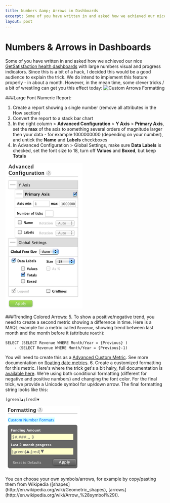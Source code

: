 ```yaml
---
title: Numbers &amp; Arrows in Dashboards
excerpt: Some of you have written in and asked how we achieved our nice <a href="http://www.gooddata.com/blog/get-satisfaction-and-gooddata-team-up-to-transform-social-engagement-metrics/">GetSatisfaction health dashboards</a> with large numbers visual and progress indicators. Since this is a bit of a hack, I decided this would be a good audience to explain the trick. We do intend to implement this feature properly - in about a month. However, in the mean time, some clever tricks / a bit of wrestling can get you this effect today.
layout: post
---
```

# Numbers &amp; Arrows in Dashboards

Some of you have written in and asked how we achieved our nice [GetSatisfaction health dashboards](http://www.gooddata.com/blog/get-satisfaction-and-gooddata-team-up-to-transform-social-engagement-metrics/) with large numbers visual and progress indicators. Since this is a bit of a hack, I decided this would be a good audience to explain the trick. We do intend to implement this feature properly - in about a month. However, in the mean time, some clever tricks / a bit of wrestling can get you this effect today:
<img src="http://www.gooddata.com/files/2010/10/GetSatisfaction-Dashboard.jpg" alt="Custom Arrows Formatting">

###Large Font Numeric Report:

1. Create a report showing a single number (remove all attributes in the How section)
2. Convert the report to a stack bar chart
3. In the right column > **Advanced Configuration** > **Y Axis** > **Primary Axis**, set the **max** of the axis to something several orders of magnitude larger then your data - for example 1000000000 (depending on your number), and untick the **Name** and **Labels** checkboxes
4. In Advanced Configuration > Global Settings, make sure **Data Labels** is checked, set the font size to 18, turn off **Values** and **Boxed**, but keep **Totals**
<p><img src="/images/posts/chart-settings.png" alt="Chart Settings"></p>

###Trending Colored Arrows:
5. To show a positive/negative trend, you need to create a second metric showing a difference in time. Here is a MAQL example for a metric called `Revenue`, showing trend between last month and the month before it (attribute `Month`):
<pre><code>SELECT (SELECT Revenue WHERE Month/Year = {Previous} )
    - (SELECT Revenue WHERE Month/Year = {Previous}-1)</code></pre>
You will need to create this as a [Advanced Custom Metric](https://secure.gooddata.com/docs/html/reference.guide.createmetrics.advancedMetricEditor.html#reference.guide.createmetrics.advanced.custom). See more documentation on [floating date metrics](https://secure.gooddata.com/docs/html/reference.guide.maql.previousPeriod.html).
6. Create a customized formatting for this metric. Here's where the trick get's a bit hairy, full documentation is [available here](https://secure.gooddata.com/docs/html/reference.guide.reportoptions.formatting.html). We're using both conditional formatting (different for negative and positive numbers) and changing the font color. For the final trick, we provide a Unicode symbol for up/down arrow. The final formatting string looks like this:
<pre><code>[green]▲;[red]▼</code></pre>
<p><img src="/images/posts/custom-arrows-formatting.png" alt="Custom Arrows Formatting"></p>
You can choose your own symbols/arrows, for example by copy/pasting them from Wikipedia ([shapes](http://en.wikipedia.org/wiki/Geometric_shapes), [arrows](http://en.wikipedia.org/wiki/Arrow_%28symbol%29)).
